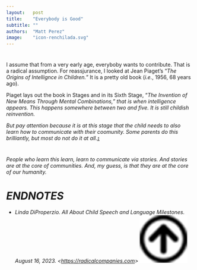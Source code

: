 ```yaml
---
layout:   post
title:    "Everybody is Good"
subtitle: ""
authors:  "Matt Perez"
image:    "icon-renchilada.svg"
---
```


<div style='display:none; '>
 <p>Everybody is trying to contribute (except maybe the mentally sick). For some, the mean is violence, for others, the mean is conversations. We must learn to teach comnversations.</p>
</div>

<h1></h1>
 <p>I assume that from a very early age, everyboby wants to contribute. That is a radical assumption. For reassjurance, I looked at Jean Piaget&rsquo;s &ldquo;<em>The Origins of Intellignce in Children.</em>&rdquo; It is a pretty old book (<em>i.e.</em>, 1956, 68 years ago).</p>
 <p>Piaget lays out the book in Stages and in its Sixth Stage, &ldquo;<em>The Invention of New Means Through Mental Combinations<em>,&rdquo; that is when intelligence appears. This happens somewhere between two and five. It is still childish reinvention.</p>
 <p>But pay attention because it is at this stage that the child needs to also learn how to communicate with their coomunity. Some parents do this brilliantly, but most do not do it at all.<span id="em01" style="font-size:smaller; text-align: justify; font-family:helvetica, sans-serif; font-style:italic; margin-bottom:3px; "><a href="">1</a></span></p>

 <h1></h1>
 <p>People who learn this learn, learn to communicate via stories. And stories are at the core of communities. And, my guess, is that they are at the core of our humanity.</p>

<h1 class="_section">ENDNOTES</h1>
 <ul>
  <li id="en01">
   <p class="_list-item">
    Linda DiProperzio.
    <em>All About Child Speech and Language Milestones</em>.
    August 16, 2023.
    &lt;<a href="https://radicalcompanies.com" target="_blank">https://radicalcompanies.com</a>&gt;
    <a class="_uparrow" href="#bm01"><img src="/assets/img/arrow-up-icon.png"></a>
   </p>
  </li>
 </ul>
